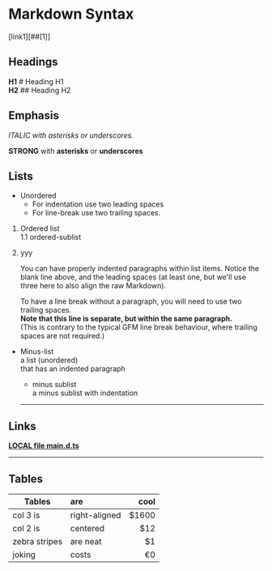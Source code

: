 # Markdown Syntax

[link1][##[1]]

## Headings

**H1** #        Heading H1   
**H2** ##       Heading H2

## Emphasis

_ITALIC with *asterisks* or underscores._

__STRONG__ with **asterisks** or __underscores__

## Lists

* Unordered
  * For indentation use two leading spaces
  * For line-break use two trailing spaces.

1. Ordered list  
  1.1 ordered-sublist

2. yyy

   You can have properly indented paragraphs within list items. Notice the blank line above, and the leading spaces (at least one, but we'll use three here to also align the raw Markdown).

   To have a line break without a paragraph, you will need to use two trailing spaces.  
   **Note that this line is separate, but within the same paragraph.**  
   (This is contrary to the typical GFM line break behaviour, where trailing spaces are not required.)

- Minus-list  
  a list (unordered)  
  that has an indented paragraph  

  - minus sublist  
    a minus sublist with indentation
  ---

## Links

[**LOCAL file main.d.ts**](<js/src/main.d.ts>)

---

## Tables

| Tables        | are           |  cool |
| ------------- | :------------ | ----: |
| col 3 is      | right-aligned | $1600 |
| col 2 is      | centered      |   $12 |
| zebra stripes | are neat      |    $1 |
| joking        | costs         |    €0 |

